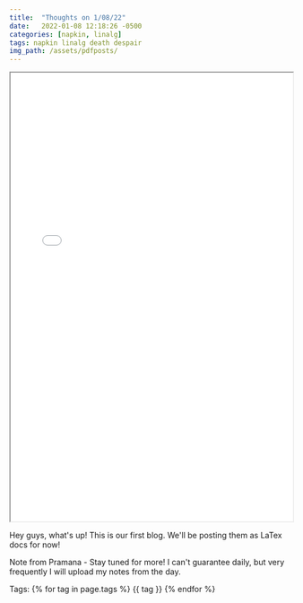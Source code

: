 ```yaml
---
title:  "Thoughts on 1/08/22"
date:   2022-01-08 12:18:26 -0500
categories: [napkin, linalg]
tags: napkin linalg death despair
img_path: /assets/pdfposts/
---
```


  <iframe src="/assets\img\Math_Diary_01_07_21.pdf" width="100%" height="800px">
  </iframe>


Hey guys, what's up! This is our first blog. We'll be posting them as LaTex docs for now!

Note from Pramana - Stay tuned for more! I can't guarantee daily, but very frequently I will upload my notes from the day.

<p>
Tags:
{% for tag in page.tags %}
  {{ tag }}
{% endfor %}
</p>
